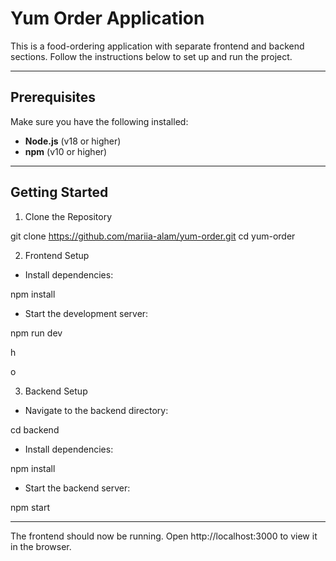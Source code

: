 # Yum Order Application

This is a food-ordering application with separate frontend and backend sections. Follow the instructions below to set up and run the project.

---

## Prerequisites

Make sure you have the following installed:
- **Node.js** (v18 or higher)
- **npm** (v10 or higher)

---

## Getting Started

1. Clone the Repository

git clone https://github.com/mariia-alam/yum-order.git
cd yum-order

2. Frontend Setup

- Install dependencies:

npm install

- Start the development server:

npm run dev

h

o

3. Backend Setup
- Navigate to the backend directory:

cd backend
- Install dependencies:

npm install
- Start the backend server:

npm start

------


The frontend should now be running. Open http://localhost:3000 to view it in the browser.


